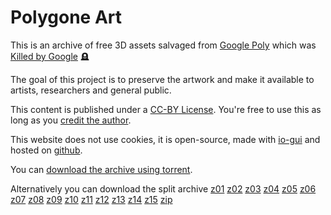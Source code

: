# Polygone Art


This is an archive of free 3D assets salvaged from [Google Poly] which was [Killed by Google] 🪦

The goal of this project is to preserve the artwork and make it available to artists, researchers and general public.

This content is published under a [CC-BY License]. You're free to use this as long as you [credit the author].

This website does not use cookies, it is open-source, made with [io-gui] and hosted on [github](https://github.com/arodic/polygone.art).

You can [download the archive using torrent](https://blob.polygone.art/torrent/polygone.torrent).

Alternatively you can download the split archive
[z01](https://blob.polygone.art/torrent/polygone-split.z01)
[z02](https://blob.polygone.art/torrent/polygone-split.z02)
[z03](https://blob.polygone.art/torrent/polygone-split.z03)
[z04](https://blob.polygone.art/torrent/polygone-split.z04)
[z05](https://blob.polygone.art/torrent/polygone-split.z05)
[z06](https://blob.polygone.art/torrent/polygone-split.z06)
[z07](https://blob.polygone.art/torrent/polygone-split.z07)
[z08](https://blob.polygone.art/torrent/polygone-split.z08)
[z09](https://blob.polygone.art/torrent/polygone-split.z09)
[z10](https://blob.polygone.art/torrent/polygone-split.z10)
[z11](https://blob.polygone.art/torrent/polygone-split.z11)
[z12](https://blob.polygone.art/torrent/polygone-split.z12)
[z13](https://blob.polygone.art/torrent/polygone-split.z13)
[z14](https://blob.polygone.art/torrent/polygone-split.z14)
[z15](https://blob.polygone.art/torrent/polygone-split.z15)
[zip](https://blob.polygone.art/torrent/polygone-split.zip)


[CC-BY License]: https://creativecommons.org/licenses/by/4.0/
[Google Poly]: https://support.google.com/poly/answer/10192635
[Killed by Google]: https://killedbygoogle.com/
[io-gui]: https://iogui.dev/io/
[credit the author]: https://support.google.com/poly/answer/7418679
